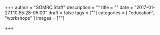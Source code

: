 +++
author = "SOMRC Staff"
description = ""
title = ""
date = "2017-01-27T10:55:28-05:00"
draft = false
tags = [""]
categories = [
  "education", 
  "workshops"
]
images = [""]

+++

